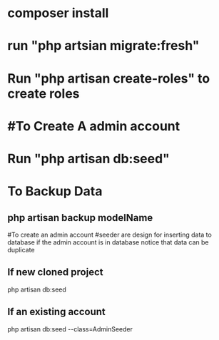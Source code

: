 <h1>composer install</h1>
<h1>run "php artsian migrate:fresh"</h1>
<h1>Run "php artisan create-roles" to create roles</h1>
<h1>#To Create A admin account</h1>
<h1>Run "php artisan db:seed"</h1>

<h1>To Backup Data</h1>
<h2>php artisan backup modelName</h2>

#To create an admin account
#seeder are design for inserting data to database if the admin account is in database notice that data can be duplicate

If new cloned project 
--------------------
php artisan db:seed

If an existing account 
-----------------------
php artisan db:seed --class=AdminSeeder




